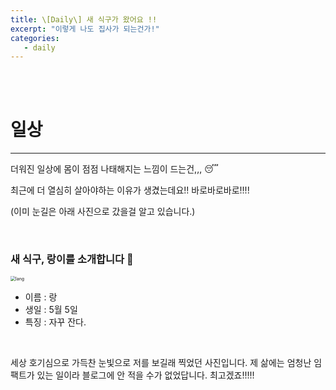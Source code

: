 ```yaml
---
title: \[Daily\] 새 식구가 왔어요 !!
excerpt: "이렇게 나도 집사가 되는건가!"
categories:
   - daily
---
```


<br><br>


# 일상

----------------------------------------------

더워진 일상에 몸이 점점 나태해지는 느낌이 드는건,,, 😴

최근에 더 열심히 살아야하는 이유가 생겼는데요!! 바로바로바로!!!!

(이미 눈길은 아래 사진으로 갔을걸 알고 있습니다.)

<br />

### 새 식구, 랑이를 소개합니다 🎁 

<img src="https://user-images.githubusercontent.com/42775225/123642838-b29b9c00-d85e-11eb-8051-d04a7a1715bd.jpeg" alt="lang" style="zoom:50%;" />



- 이름 : 랑  
- 생일 : 5월 5일
- 특징 : 자꾸 잔다.

<br />

세상 호기심으로 가득찬 눈빛으로 저를 보길래 찍었던 사진입니다. 제 삶에는 엄청난 임팩트가 있는 일이라 블로그에 안 적을 수가 없었답니다. 최고겠죠!!!!!







<br /><br /><br />
